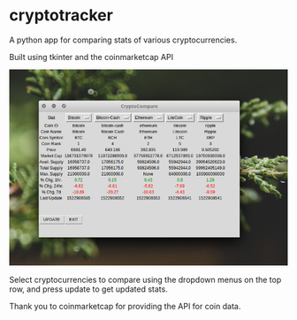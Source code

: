# cryptotracker
A python app for comparing stats of various cryptocurrencies.

Built using tkinter and the coinmarketcap API

![alt text][logo]

[logo]: https://github.com/tylerkkp/cryptotracker/blob/master/CryptoCompare.jpg "screen shot"

Select cryptocurrencies to compare using the dropdown menus on the top row, and press update to get updated stats.

Thank you to coinmarketcap for providing the API for coin data.

